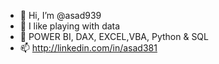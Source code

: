 - 👋 Hi, I’m @asad939
- 👀 I like playing with data 
- 🌱 POWER BI, DAX, EXCEL,VBA, Python & SQL
- 📫 http://linkedin.com/in/asad381

<!---
asad939/asad939 is a ✨ special ✨ repository because its `README.md` (this file) appears on your GitHub profile.
You can click the Preview link to take a look at your changes.
--->
